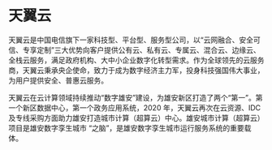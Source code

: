 # 天翼云

天翼云是中国电信旗下一家科技型、平台型、服务型公司，以“云网融合、安全可信、专享定制”三大优势向客户提供公有云、私有云、专属云、混合云、边缘云、全栈云服务，满足政府机构、大中小企业数字化转型需求。作为全球领先的云服务商，天翼云秉承央企使命，致力于成为数字经济主力军，投身科技强国伟大事业，为用户提供安全、普惠云服务。

天翼云在云计算领域持续推动“数字雄安”建设，为雄安新区打造了两个“第一”。第一个新区数据中心，第一个政务应用系统，2020 年，天翼云再次在云资源、IDC 及专线采购方面助力雄安打造城市计算（超算云）中心。雄安城市计算（超算云）项目是雄安数字孪生城市 “之脑”，是雄安数字孪生城市运行服务系统的重要载体。

